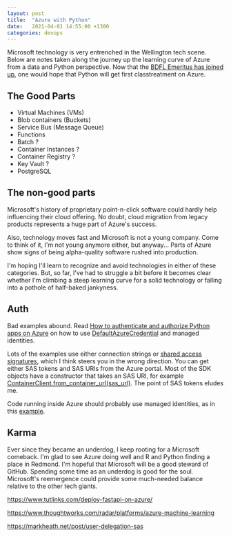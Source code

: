 ```yaml
---
layout: post
title:  "Azure with Python"
date:   2021-04-01 14:55:00 +1300
categories: devops
---
```


Microsoft technology is very entrenched in the Wellington tech scene. Below are notes taken along the journey up the learning curve of Azure from a data and Python perspective. Now that the [BDFL Emeritus has joined up][100], one would hope that Python will get first classtreatment on Azure.

## The Good Parts

- Virtual Machines (VMs)
- Blob containers (Buckets)
- Service Bus (Message Queue)
- Functions
- Batch ?
- Container Instances ?
- Container Registry ?
- Key Vault ?
- PostgreSQL


## The non-good parts

Microsoft's history of proprietary point-n-click software could hardly help influencing their cloud offering. No doubt, cloud migration from legacy products represents a huge part of Azure's success.

Also, technology moves fast and Microsoft is not a young company. Come to think of it, I'm not young anymore either, but anyway... Parts of Azure show signs of being alpha-quality software rushed into production.

I'm hoping I'll learn to recognize and avoid technologies in either of these categories. But, so far, I've had to struggle a bit before it becomes clear whether I'm climbing a steep learning curve for a solid technology or falling into a pothole of half-baked jankyness.


## Auth

Bad examples abound. Read [How to authenticate and authorize Python apps on Azure][106] on how to use [DefaultAzureCredential][108] and managed identities.

Lots of the examples use either connection strings or [shared access signatures][101], which I think steers you in the wrong direction. You can get either SAS tokens and SAS URIs from the Azure portal. Most of the SDK objects have a constructor that takes an SAS URI, for example [ContainerClient.from_container_url(sas_url)][102]. The point of SAS tokens eludes me.

Code running inside Azure should probably use managed identities, as in this [example][107].


## Karma

Ever since they became an underdog, I keep rooting for a Microsoft comeback. I'm glad to see Azure doing well and R and Python finding a place in Redmond. I'm hopeful that Microsoft will be a good steward of GitHub. Spending some time as an underdog is good for the soul. Microsoft's reemergence could provide some much-needed balance relative to the other tech giants.


[100]: https://twitter.com/gvanrossum/status/1326932991566700549
[101]: https://docs.microsoft.com/en-us/azure/storage/common/storage-sas-overview
[102]: https://docs.microsoft.com/en-us/python/api/azure-storage-blob/azure.storage.blob.containerclient?view=azure-python#azure_storage_blob_ContainerClient_from_container_url
[105]: https://docs.microsoft.com/en-us/azure/container-instances/container-instances-overview
[106]: https://docs.microsoft.com/en-us/azure/developer/python/azure-sdk-authenticate
[107]: https://docs.microsoft.com/en-us/azure/developer/python/azure-sdk-authenticate?view=azure-python#authenticate-with-defaultazurecredential
[108]: https://docs.microsoft.com/en-us/python/api/azure-identity/azure.identity.defaultazurecredential?view=azure-python
[109]: https://github.com/Azure/azure-sdk-for-python/issues/18337



https://www.tutlinks.com/deploy-fastapi-on-azure/



https://www.thoughtworks.com/radar/platforms/azure-machine-learning



https://markheath.net/post/user-delegation-sas

